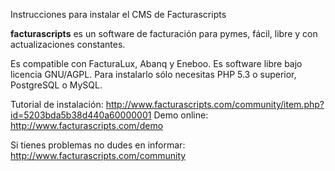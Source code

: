 Instrucciones para instalar el CMS de Facturascripts


__facturascripts__ es un software de facturación para pymes,
fácil, libre y con actualizaciones constantes.

Es compatible con FacturaLux, Abanq y Eneboo. Es software libre bajo licencia GNU/AGPL. Para instalarlo sólo necesitas PHP 5.3 o superior, PostgreSQL o MySQL.

Tutorial de instalación: http://www.facturascripts.com/community/item.php?id=5203bda5b38d440a60000001
Demo online: http://www.facturascripts.com/demo

Si tienes problemas no dudes en informar:
http://www.facturascripts.com/community